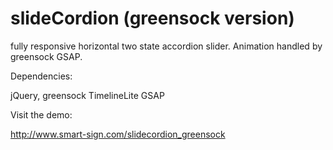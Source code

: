 slideCordion (greensock version)
============

fully responsive horizontal two state accordion slider.
Animation handled by greensock GSAP.

Dependencies:

jQuery, greensock TimelineLite GSAP

Visit the demo:

<http://www.smart-sign.com/slidecordion_greensock>